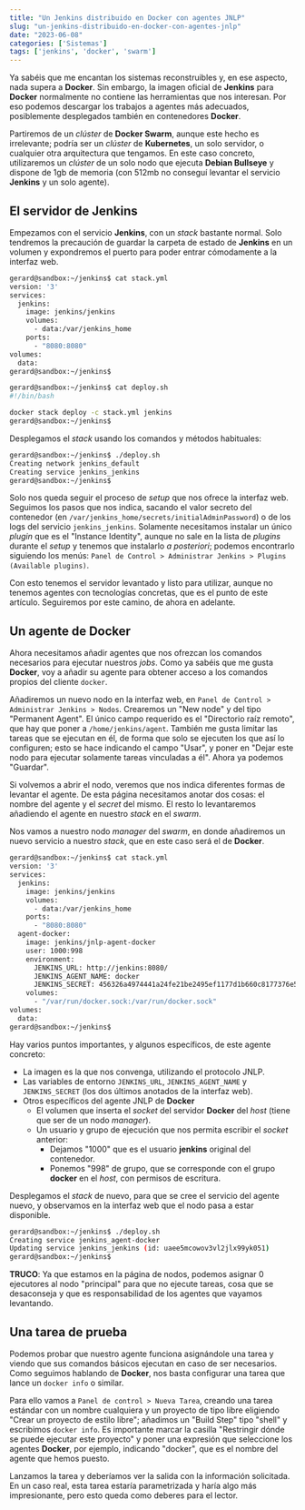 ```yaml
---
title: "Un Jenkins distribuido en Docker con agentes JNLP"
slug: "un-jenkins-distribuido-en-docker-con-agentes-jnlp"
date: "2023-06-08"
categories: ['Sistemas']
tags: ['jenkins', 'docker', 'swarm']
---
```


Ya sabéis que me encantan los sistemas reconstruibles y, en ese aspecto, nada supera a **Docker**.
Sin embargo, la imagen oficial de **Jenkins** para **Docker** normalmente no contiene las herramientas
que nos interesan. Por eso podemos descargar los trabajos a  agentes más adecuados, posiblemente
desplegados también en contenedores **Docker**.<!--more-->

Partiremos de un *clúster* de **Docker Swarm**, aunque este hecho es irrelevante; podría ser un
*clúster* de **Kubernetes**, un solo servidor, o cualquier otra arquitectura que tengamos. En este
caso concreto, utilizaremos un *clúster* de un solo nodo que ejecuta **Debian Bullseye** y dispone
de 1gb de memoria (con 512mb no conseguí levantar el servicio **Jenkins** y un solo agente).

## El servidor de Jenkins

Empezamos con el servicio **Jenkins**, con un *stack* bastante normal. Solo tendremos la precaución
de guardar la carpeta de estado de **Jenkins** en un volumen y expondremos el puerto para poder
entrar cómodamente a la interfaz web.

```bash
gerard@sandbox:~/jenkins$ cat stack.yml
version: '3'
services:
  jenkins:
    image: jenkins/jenkins
    volumes:
      - data:/var/jenkins_home
    ports:
      - "8080:8080"
volumes:
  data:
gerard@sandbox:~/jenkins$
```

```bash
gerard@sandbox:~/jenkins$ cat deploy.sh
#!/bin/bash

docker stack deploy -c stack.yml jenkins
gerard@sandbox:~/jenkins$
```

Desplegamos el *stack* usando los comandos y métodos habituales:

```bash
gerard@sandbox:~/jenkins$ ./deploy.sh
Creating network jenkins_default
Creating service jenkins_jenkins
gerard@sandbox:~/jenkins$
```

Solo nos queda seguir el proceso de *setup* que nos ofrece la interfaz web. Seguimos los pasos que nos
indica, sacando el valor secreto del contenedor (en `/var/jenkins_home/secrets/initialAdminPassword`) o
de los logs del servicio `jenkins_jenkins`. Solamente necesitamos instalar un único *plugin* que es el
"Instance Identity", aunque no sale en la lista de *plugins* durante el *setup* y tenemos que instalarlo
*a posteriori*; podemos encontrarlo siguiendo los menús: `Panel de Control > Administrar Jenkins > Plugins (Available plugins)`.

Con esto tenemos el servidor levantado y listo para utilizar, aunque no tenemos agentes con tecnologías
concretas, que es el punto de este artículo. Seguiremos por este camino, de ahora en adelante.

## Un agente de Docker

Ahora necesitamos añadir agentes que nos ofrezcan los comandos necesarios para ejecutar nuestros *jobs*.
Como ya sabéis que me gusta **Docker**, voy a añadir su agente para obtener acceso a los comandos propios
del cliente `docker`.

Añadiremos un nuevo nodo en la interfaz web, en `Panel de Control > Administrar Jenkins > Nodos`. Crearemos
un "New node" y del tipo "Permanent Agent". El único campo requerido es el "Directorio raíz remoto", que
hay que poner a `/home/jenkins/agent`. También me gusta limitar las tareas que se ejecutan en él, de forma
que solo se ejecuten los que así lo configuren; esto se hace indicando el campo "Usar", y poner en
"Dejar este nodo para ejecutar solamente tareas vinculadas a él". Ahora ya podemos "Guardar".

Si volvemos a abrir el nodo, veremos que nos indica diferentes formas de levantar el agente. De esta página
necesitamos anotar dos cosas: el nombre del agente y el *secret* del mismo. El resto lo levantaremos añadiendo
el agente en nuestro *stack* en el *swarm*.

Nos vamos a nuestro nodo *manager* del *swarm*, en donde añadiremos un nuevo servicio a nuestro *stack*,
que en este caso será el de **Docker**.

```bash
gerard@sandbox:~/jenkins$ cat stack.yml
version: '3'
services:
  jenkins:
    image: jenkins/jenkins
    volumes:
      - data:/var/jenkins_home
    ports:
      - "8080:8080"
  agent-docker:
    image: jenkins/jnlp-agent-docker
    user: 1000:998
    environment:
      JENKINS_URL: http://jenkins:8080/
      JENKINS_AGENT_NAME: docker
      JENKINS_SECRET: 456326a4974441a24fe21be2495ef1177d1b660c8177376e5765b2cd9b1cb975
    volumes:
      - "/var/run/docker.sock:/var/run/docker.sock"
volumes:
  data:
gerard@sandbox:~/jenkins$
```

Hay varios puntos importantes, y algunos específicos, de este agente concreto:

* La imagen es la que nos convenga, utilizando el protocolo JNLP.
* Las variables de entorno `JENKINS_URL`, `JENKINS_AGENT_NAME` y `JENKINS_SECRET` (los dos últimos anotados de la interfaz web).
* Otros específicos del agente JNLP de **Docker**
	* El volumen que inserta el *socket* del servidor **Docker** del *host* (tiene que ser de un nodo *manager*).
	* Un usuario y grupo de ejecución que nos permita escribir el *socket* anterior:
		* Dejamos "1000" que es el usuario **jenkins** original del contenedor.
		* Ponemos "998" de grupo, que se corresponde con el grupo **docker** en el *host*, con permisos de escritura.

Desplegamos el *stack* de nuevo, para que se cree el servicio del agente nuevo, y observamos
en la interfaz web que el nodo pasa a estar disponible.

```bash
gerard@sandbox:~/jenkins$ ./deploy.sh
Creating service jenkins_agent-docker
Updating service jenkins_jenkins (id: uaee5mcowov3vl2jlx99yk051)
gerard@sandbox:~/jenkins$
```

**TRUCO**: Ya que estamos en la página de nodos, podemos asignar 0 ejecutores al nodo "principal" para
que no ejecute tareas, cosa que se desaconseja y que es responsabilidad de los agentes que vayamos levantando.

## Una tarea de prueba

Podemos probar que nuestro agente funciona asignándole una tarea y viendo que sus comandos básicos
ejecutan en caso de ser necesarios. Como seguimos hablando de **Docker**, nos basta configurar una
tarea que lance un `docker info` o similar.

Para ello vamos a `Panel de control > Nueva Tarea`, creando una tarea estándar con un nombre cualquiera
y un proyecto de tipo libre eligiendo "Crear un proyecto de estilo libre"; añadimos un "Build Step" tipo
"shell" y escribimos `docker info`. Es importante marcar la casilla "Restringir dónde se puede ejecutar este proyecto"
y poner una expresión que seleccione los agentes **Docker**, por ejemplo, indicando "docker", que es el
nombre del agente que hemos puesto.

Lanzamos la tarea y deberíamos ver la salida con la información solicitada. En un caso real, esta tarea
estaría parametrizada y haría algo más impresionante, pero esto queda como deberes para el lector.
